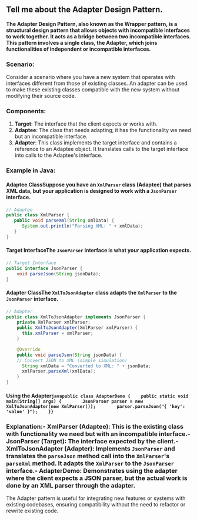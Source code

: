 ## Tell me about the Adapter Design Pattern.

**The Adapter Design Pattern, also known as the Wrapper pattern, is a structural design pattern that allows objects with incompatible interfaces to work together. 
It acts as a bridge between two incompatible interfaces. This pattern involves a single class, the Adapter, which joins functionalities of independent or incompatible interfaces.**


### Scenario: 
Consider a scenario where you have a new system that operates with interfaces different from those of existing classes.
An adapter can be used to make these existing classes compatible with the new system without modifying their source code.

### Components:
1. **Target**: The interface that the client expects or works with.
2. **Adaptee**: The class that needs adapting; it has the functionality we need but an incompatible interface.
3. **Adapter**: This class implements the target interface and contains a reference to an Adaptee object. It translates calls to the target interface into calls to the Adaptee's interface.

### Example in Java:
#### Adaptee ClassSuppose you have an `XmlParser` class (Adaptee) that parses XML data, but your application is designed to work with a `JsonParser` interface.
```java
// Adaptee
public class XmlParser {
   public void parseXml(String xmlData) {
      System.out.println("Parsing XML: " + xmlData);
   }
}
```

#### Target InterfaceThe `JsonParser` interface is what your application expects.
```java
// Target Interface
public interface JsonParser {
    void parseJson(String jsonData);
}
```
#### Adapter ClassThe `XmlToJsonAdapter` class adapts the `XmlParser` to the `JsonParser` interface.
```java
// Adapter
public class XmlToJsonAdapter implements JsonParser {
    private XmlParser xmlParser;
    public XmlToJsonAdapter(XmlParser xmlParser) {
      this.xmlParser = xmlParser;
    }

    @Override
    public void parseJson(String jsonData) {
    // Convert JSON to XML (simple simulation)
      String xmlData = "Converted to XML: " + jsonData;
      xmlParser.parseXml(xmlData);
    }
}
```
#### Using the Adapter```javapublic class AdapterDemo {    public static void main(String[] args) {        JsonParser parser = new XmlToJsonAdapter(new XmlParser());        parser.parseJson("{ 'key': 'value' }");    }}```
### Explanation:- **XmlParser (Adaptee)**: This is the existing class with functionality we need but with an incompatible interface.- **JsonParser (Target)**: The interface expected by the client.- **XmlToJsonAdapter (Adapter)**: Implements `JsonParser` and translates the `parseJson` method call into the `XmlParser`'s `parseXml` method. It adapts the `XmlParser` to the `JsonParser` interface.- **AdapterDemo**: Demonstrates using the adapter where the client expects a JSON parser, but the actual work is done by an XML parser through the adapter.
The Adapter pattern is useful for integrating new features or systems with existing codebases, ensuring compatibility without the need to refactor or rewrite existing code.
